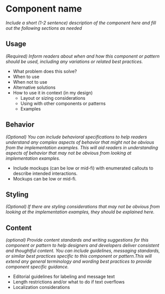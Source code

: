 # Component name
_Include a short (1-2 sentence) description of the component here and fill out the following sections as needed_

## Usage
_(Required)
Inform readers about when and how this component or pattern should be used, including any variations or related best practices._
* What problem does this solve?
* When to use
* When not to use
* Alternative solutions
* How to use it in context (in my design)
    * Layout or sizing considerations
    * Using with other components or patterns
    * Examples

## Behavior
_(Optional)
You can include behavioral specifications to help readers understand any complex aspects of behavior that might not be obvious from the implementation examples.
This will aid readers in understanding aspects of behavior that may not be
obvious from looking at implementation examples._
* Include mockups (can be low or mid-fi) with enumerated callouts to describe intended interactions.
* Mockups can be low or mid-fi.

## Styling
_(Optional)
If there are styling considerations that may not be obvious from looking at the implementation examples, they should be explained here._

## Content
_(optional)
Provide content standards and writing suggestions for this component or pattern to help designers and developers deliver consistent and thoughtful content. You can include guidelines, messaging standards, or similar best practices specific to this component or pattern.This will extend
   any general terminology and wording best practices to provide component specific guidance._
* Editorial guidelines for labeling and message text
* Length restrictions and/or what to do if text overflows
* Localization considerations
